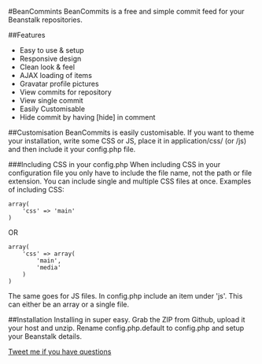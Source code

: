 #BeanCommints
BeanCommits is a free and simple commit feed for your Beanstalk repositories.

##Features

  - Easy to use & setup
  - Responsive design
  - Clean look & feel
  - AJAX loading of items
  - Gravatar profile pictures
  - View commits for repository
  - View single commit
  - Easily Customisable
  - Hide commit by having [hide] in comment
  

##Customisation
BeanCommits is easily customisable. If you want to theme your installation, write some CSS or JS, place it in application/css/ (or /js) and then include it your config.php file.

###Including CSS in your config.php
When including CSS in your configuration file you only have to  include the file name, not the path or file extension. You can include single and multiple CSS files at once. Examples of including CSS:
    
    array(
        'css' => 'main'
    )
    
OR
   
    array(
        'css' => array(
            'main',
            'media'
        )
    )

The same goes for JS files. In config.php include an item under 'js'. This can either be an array or a single file.
    
##Installation
Installing in super easy. Grab the ZIP from Github, upload it your host and unzip. Rename config.php.default to config.php and setup your Beanstalk details. 

[Tweet me if you have questions](http://twitter.com/andrewhathaway)